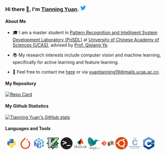 ### Hi there 👋, I'm [Tianning Yuan](https://yuantn.github.io/). <a href="https://twitter.com/yuantn1996"><img src="https://raw.githubusercontent.com/yuantn/yuantn/master/assets/twitter_tp.png" alt="Tianning Yuan | Twitter" width="20px" /></a>

#### About Me
- 🎓 I am a master student in [Pattern Recognition and Intelligent System Development Laboratory (PriSDL)](http://lamp.ucas.ac.cn) at [University of Chinese Academy of Sciences (UCAS)](http://english.ucas.ac.cn/), advised by [Prof. Qixiang Ye](http://people.ucas.ac.cn/~qxye?language=en).

- 📚 My research interests include computer vision and machine learning, specifically for active learning and feature learning.

- 📧 Feel free to contact me [here](https://github.com/yuantn/yuantn/issues) or via yuantianning19@mails.ucas.ac.cn.

#### My Repository
[![Repo Card](https://github-readme-stats.vercel.app/api/pin/?username=yuantn&repo=MIAL&show_owner=true&title_color=2c86ea&icon_color=2c86ea&text_color=00c800&bg_color=00000000)](https://github.com/yuantn/MIAL)

#### My Github Statistics
[![Tianning Yuan's GitHub stats](https://github-readme-stats.vercel.app/api?username=yuantn&show_icons=true&include_all_commits=true&title_color=2c86ea&icon_color=2c86ea&text_color=00c800&bg_color=00000000)](https://github.com/yuantn) 

<!--
[![Top Langs](https://github-readme-stats.vercel.app/api/top-langs/?username=yuantn&layout=compact&theme=merko)](https://github.com/yuantn)
-->

#### Languages and Tools

<code><img height="40" src="https://raw.githubusercontent.com/yuantn/yuantn/master/assets/python.png"></code>
<code><img height="40" src="https://raw.githubusercontent.com/yuantn/yuantn/master/assets/pytorch.png"></code>
<code><img height="40" src="https://raw.githubusercontent.com/yuantn/yuantn/master/assets/numpy.png"></code>
<code><img height="40" src="https://raw.githubusercontent.com/yuantn/yuantn/master/assets/vim.png"></code>
<code><img height="40" src="https://raw.githubusercontent.com/yuantn/yuantn/master/assets/terminal.png"></code>
<code><img height="40" src="https://raw.githubusercontent.com/yuantn/yuantn/master/assets/matlab.png"></code>
<code><img height="40" src="https://raw.githubusercontent.com/yuantn/yuantn/master/assets/latex.png"></code>
<code><img height="40" src="https://raw.githubusercontent.com/yuantn/yuantn/master/assets/git.png"></code>
<code><img height="40" src="https://raw.githubusercontent.com/yuantn/yuantn/master/assets/ubuntu.png"></code>
<code><img height="40" src="https://raw.githubusercontent.com/yuantn/yuantn/master/assets/c.png"></code>
<code><img height="40" src="https://raw.githubusercontent.com/yuantn/yuantn/master/assets/cpp.png"></code>

<!--
**yuantn/yuantn** is a ✨ _special_ ✨ repository because its `README.md` (this file) appears on your GitHub profile.

Here are some ideas to get you started:

- 🔭 I’m currently working on ...
- 🌱 I’m currently learning ...
- 👯 I’m looking to collaborate on ...
- 🤔 I’m looking for help with ...
- 💬 Ask me about ...
- 📫 How to reach me: ...
- 😄 Pronouns: ...
- ⚡ Fun fact: ...
-->
